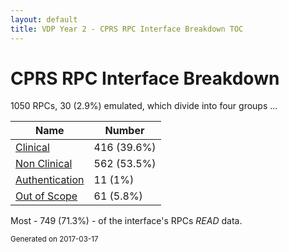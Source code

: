 ```yaml
---
layout: default
title: VDP Year 2 - CPRS RPC Interface Breakdown TOC
---
```


# CPRS RPC Interface Breakdown

1050 RPCs, 30 (2.9%) emulated, which divide into four groups ...

Name | Number
--- | ---
[Clinical](bdClinical) | 416 (39.6%)
[Non Clinical](bdNon_Clinical) | 562 (53.5%)
[Authentication](bdAuthentication) | 11 (1%)
[Out of Scope](bdOut_of_Scope) | 61 (5.8%)

Most - 749 (71.3%) - of the interface's RPCs _READ_ data.





<small>Generated on 2017-03-17</small>